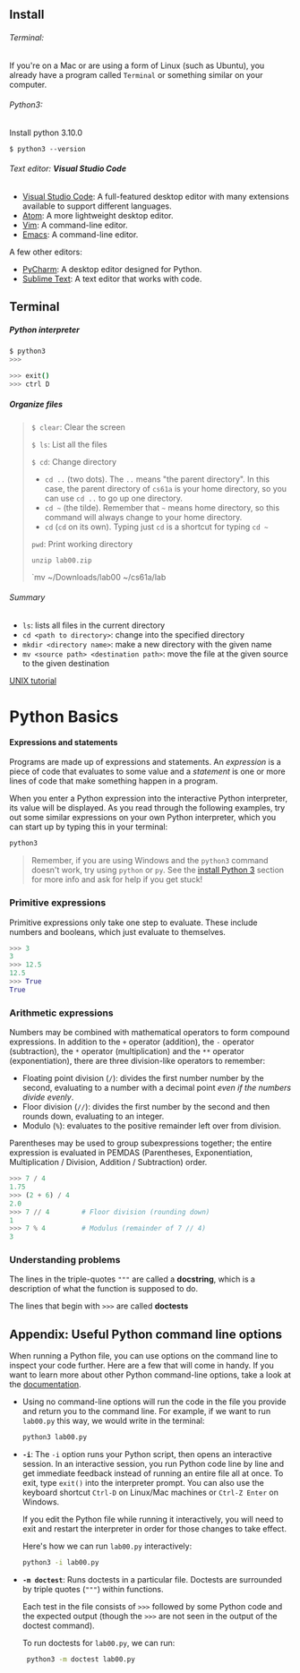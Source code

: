 ## Install

###### Terminal: 

If you're on a Mac or are using a form of Linux (such as Ubuntu), you already have a program called `Terminal` or something similar on your computer. 

###### Python3:

Install python 3.10.0

`$ python3 --version`

###### Text editor: **Visual Studio Code**

- [Visual Studio Code](https://inst.eecs.berkeley.edu/~cs61a/fa21/articles/vscode): A full-featured desktop editor with many extensions available to support different languages.
- [Atom](https://inst.eecs.berkeley.edu/~cs61a/fa21/articles/atom): A more lightweight desktop editor.
- [Vim](https://inst.eecs.berkeley.edu/~cs61a/fa21/articles/vim): A command-line editor.
- [Emacs](https://inst.eecs.berkeley.edu/~cs61a/fa21/articles/emacs): A command-line editor.

A few other editors:

- [PyCharm](https://www.jetbrains.com/pycharm/): A desktop editor designed for Python.
- [Sublime Text](https://www.sublimetext.com/): A text editor that works with code.



## Terminal

##### Python interpreter

```bash
$ python3
>>>

>>> exit()
>>> ctrl D
```

##### Organize files

> `$ clear`: Clear the screen
>
> `$ ls`: List all the files
>
> `$ cd`: Change directory
>
> - `cd ..` (two dots). The `..` means "the parent directory". In this case, the parent directory of `cs61a` is your home directory, so you can use `cd ..` to go up one directory.
> - `cd ~` (the tilde). Remember that `~` means home directory, so this command will always change to your home directory.
> - `cd` (`cd` on its own). Typing just `cd` is a shortcut for typing `cd ~`
>
> `pwd`: Print working directory
>
> `unzip lab00.zip`
>
> `mv ~/Downloads/lab00 ~/cs61a/lab
>
> 

###### Summary

- `ls`: lists all files in the current directory
- `cd <path to directory>`: change into the specified directory
- `mkdir <directory name>`: make a new directory with the given name
- `mv <source path> <destination path>`: move the file at the given source to the given destination

[UNIX tutorial](https://inst.eecs.berkeley.edu/~cs61a/fa20/articles/unix.html)



# Python Basics

#### Expressions and statements

Programs are made up of expressions and statements. An *expression* is a piece of code that evaluates to some value and a *statement* is one or more lines of code that make something happen in a program.

When you enter a Python expression into the interactive Python interpreter, its value will be displayed. As you read through the following examples, try out some similar expressions on your own Python interpreter, which you can start up by typing this in your terminal:

```bash
python3
```

> Remember, if you are using Windows and the `python3` command doesn't work, try using `python` or `py`. See the [install Python 3](https://inst.eecs.berkeley.edu/~cs61a/fa21/lab/lab00/#install-python-3) section for more info and ask for help if you get stuck!



### Primitive expressions

Primitive expressions only take one step to evaluate. These include numbers and booleans, which just evaluate to themselves.

```python
>>> 3
3
>>> 12.5
12.5
>>> True
True
```

### Arithmetic expressions

Numbers may be combined with mathematical operators to form compound expressions. In addition to the `+` operator (addition), the `-` operator (subtraction), the `*` operator (multiplication) and the `**` operator (exponentiation), there are three division-like operators to remember:

- Floating point division (`/`): divides the first number number by the second, evaluating to a number with a decimal point *even if the numbers divide evenly*.
- Floor division (`//`): divides the first number by the second and then rounds down, evaluating to an integer.
- Modulo (`%`): evaluates to the positive remainder left over from division.

Parentheses may be used to group subexpressions together; the entire expression is evaluated in PEMDAS (Parentheses, Exponentiation, Multiplication / Division, Addition / Subtraction) order.

```python
>>> 7 / 4
1.75
>>> (2 + 6) / 4
2.0
>>> 7 // 4        # Floor division (rounding down)
1
>>> 7 % 4         # Modulus (remainder of 7 // 4)
3
```







### Understanding problems

The lines in the triple-quotes `"""` are called a **docstring**, which is a description of what the function is supposed to do.

The lines that begin with `>>>` are called **doctests**



## Appendix: Useful Python command line options

When running a Python file, you can use options on the command line to inspect your code further. Here are a few that will come in handy. If you want to learn more about other Python command-line options, take a look at the [documentation](https://docs.python.org/3.9/using/cmdline.html).

- Using no command-line options will run the code in the file you provide and return you to the command line. For example, if we want to run `lab00.py` this way, we would write in the terminal:

  ```bash
  python3 lab00.py
  ```

- **`-i`**: The `-i` option runs your Python script, then opens an interactive session. In an interactive session, you run Python code line by line and get immediate feedback instead of running an entire file all at once. To exit, type `exit()` into the interpreter prompt. You can also use the keyboard shortcut `Ctrl-D` on Linux/Mac machines or `Ctrl-Z Enter` on Windows.

  If you edit the Python file while running it interactively, you will need to exit and restart the interpreter in order for those changes to take effect.

  Here's how we can run `lab00.py` interactively:

  ```bash
  python3 -i lab00.py
  ```

- **`-m doctest`**: Runs doctests in a particular file. Doctests are surrounded by triple quotes (`"""`) within functions.

  Each test in the file consists of `>>>` followed by some Python code and the expected output (though the `>>>` are not seen in the output of the doctest command).

  To run doctests for `lab00.py`, we can run:

  ```bash
   python3 -m doctest lab00.py
  ```
